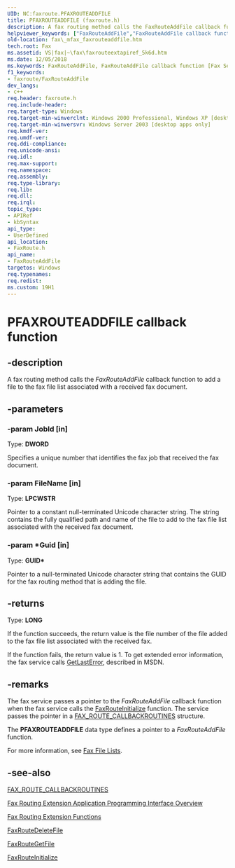 ```yaml
---
UID: NC:faxroute.PFAXROUTEADDFILE
title: PFAXROUTEADDFILE (faxroute.h)
description: A fax routing method calls the FaxRouteAddFile callback function to add a file to the fax file list associated with a received fax document.
helpviewer_keywords: ["FaxRouteAddFile","FaxRouteAddFile callback function [Fax Service]","PFAXROUTEADDFILE","PFAXROUTEADDFILE callback","_mfax_faxrouteaddfile","fax._mfax_faxrouteaddfile","faxroute/FaxRouteAddFile"]
old-location: fax\_mfax_faxrouteaddfile.htm
tech.root: Fax
ms.assetid: VS|fax|~\fax\faxrouteextapiref_5k6d.htm
ms.date: 12/05/2018
ms.keywords: FaxRouteAddFile, FaxRouteAddFile callback function [Fax Service], PFAXROUTEADDFILE, PFAXROUTEADDFILE callback, _mfax_faxrouteaddfile, fax._mfax_faxrouteaddfile, faxroute/FaxRouteAddFile
f1_keywords:
- faxroute/FaxRouteAddFile
dev_langs:
- c++
req.header: faxroute.h
req.include-header: 
req.target-type: Windows
req.target-min-winverclnt: Windows 2000 Professional, Windows XP [desktop apps only]
req.target-min-winversvr: Windows Server 2003 [desktop apps only]
req.kmdf-ver: 
req.umdf-ver: 
req.ddi-compliance: 
req.unicode-ansi: 
req.idl: 
req.max-support: 
req.namespace: 
req.assembly: 
req.type-library: 
req.lib: 
req.dll: 
req.irql: 
topic_type:
- APIRef
- kbSyntax
api_type:
- UserDefined
api_location:
- FaxRoute.h
api_name:
- FaxRouteAddFile
targetos: Windows
req.typenames: 
req.redist: 
ms.custom: 19H1
---
```


# PFAXROUTEADDFILE callback function


## -description


A fax routing method calls the <i>FaxRouteAddFile</i> callback function to add a file to the fax file list associated with a received fax document. 


## -parameters




### -param JobId [in]

Type: <b>DWORD</b>

Specifies a unique number that identifies the fax job that received the fax document.


### -param FileName [in]

Type: <b>LPCWSTR</b>

Pointer to a constant null-terminated Unicode character string. The string contains the fully qualified path and name of the file to add to the fax file list associated with the received fax document.


### -param *Guid [in]

Type: <b>GUID*</b>

Pointer to a null-terminated Unicode character string that contains the GUID for the fax routing method that is adding the file.


## -returns



Type: <b>LONG</b>

If the function succeeds, the return value is the file number of the file added to the fax file list associated with the received fax.

If the function fails, the return value is 1. To get extended error information, the fax service calls <a href="https://docs.microsoft.com/windows/desktop/api/errhandlingapi/nf-errhandlingapi-getlasterror">GetLastError</a>, described in MSDN.




## -remarks



The fax service passes a pointer to the <i>FaxRouteAddFile</i> callback function when the fax service calls the <a href="https://docs.microsoft.com/previous-versions/windows/desktop/api/faxroute/nf-faxroute-faxrouteinitialize">FaxRouteInitialize</a> function. The service passes the pointer in a <a href="https://docs.microsoft.com/windows/desktop/api/faxroute/ns-faxroute-fax_route_callbackroutines">FAX_ROUTE_CALLBACKROUTINES</a> structure.

The <b>PFAXROUTEADDFILE</b> data type defines a pointer to a <i>FaxRouteAddFile</i> function. 

For more information, see <a href="https://docs.microsoft.com/previous-versions/windows/desktop/fax/-mfax-fax-file-lists">Fax File Lists</a>.




## -see-also




<a href="https://docs.microsoft.com/windows/desktop/api/faxroute/ns-faxroute-fax_route_callbackroutines">FAX_ROUTE_CALLBACKROUTINES</a>



<a href="https://docs.microsoft.com/previous-versions/windows/desktop/fax/-mfax-about-the-fax-routing-extension-api">Fax Routing Extension Application Programming Interface Overview</a>



<a href="https://docs.microsoft.com/previous-versions/windows/desktop/fax/-mfax-fax-routing-extension-functions">Fax Routing Extension Functions</a>



<a href="https://docs.microsoft.com/previous-versions/windows/desktop/api/faxroute/nc-faxroute-pfaxroutedeletefile">FaxRouteDeleteFile</a>



<a href="https://docs.microsoft.com/previous-versions/windows/desktop/api/faxroute/nc-faxroute-pfaxroutegetfile">FaxRouteGetFile</a>



<a href="https://docs.microsoft.com/previous-versions/windows/desktop/api/faxroute/nf-faxroute-faxrouteinitialize">FaxRouteInitialize</a>
 

 

